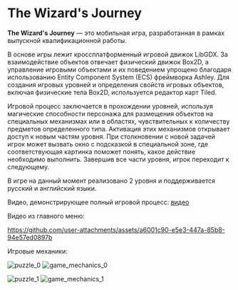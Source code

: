 # The Wizard's Journey

**The Wizard's Journey** — это мобильная игра, разработанная в рамках выпускной квалификационной работы.

В основе игры лежит кроссплатформенный игровой движок LibGDX. За взаимодействие объектов отвечает физический движок Box2D, а управление игровыми объектами и их поведением упрощено благодаря использованию Entity Component System (ECS) фреймворка Ashley. Для создания игровых уровней и определения свойств игровых объектов, включая физические тела Box2D, используется редактор карт Tiled.

Игровой процесс заключается в прохождении уровней, используя магические способности персонажа для размещения объектов на специальных механизмах или в областях, чувствительных к количеству предметов определенного типа. Активация этих механизмов открывает доступ к новым частям уровня. При столкновении с новой задачей игрок может вызвать окно с подсказкой в специальной зоне, где соответствующая картинка поможет понять, какое действие необходимо выполнить. Завершив все части уровня, игрок переходит к следующему. 

В игре на данный момент реализовано 2 уровня и поддерживается русский и английский языки.

Видео, демонстрирующее полный игровой процесс: [видео](https://drive.google.com/file/d/147XdvLawYahKSssbRmJ4Yu0gxOScUWXr/view?usp=sharing)

Видео из главного меню:

https://github.com/user-attachments/assets/a6001c90-e5e3-447a-85b8-94e57ed0897b

Игровые механики:

![puzzle_0](https://github.com/user-attachments/assets/517fe81c-32c8-45fd-92dc-ed587f0c4f6d)
![game_mechanics_0](https://github.com/user-attachments/assets/861e76bb-faa7-40ac-802f-e85a97f675f3)

![puzzle_1](https://github.com/user-attachments/assets/093d4e2b-8715-4f9b-88dd-028eef8733e7)
![game_mechanics_1](https://github.com/user-attachments/assets/3390f45a-508a-499f-b8bb-e7b2878e6aa8)
